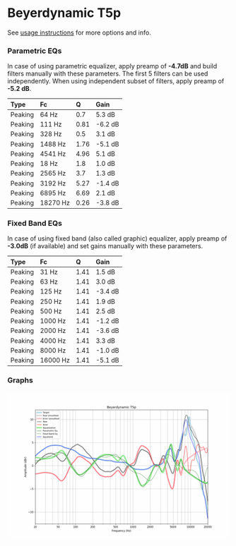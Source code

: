 # Beyerdynamic T5p
See [usage instructions](https://github.com/jaakkopasanen/AutoEq#usage) for more options and info.

### Parametric EQs
In case of using parametric equalizer, apply preamp of **-4.7dB** and build filters manually
with these parameters. The first 5 filters can be used independently.
When using independent subset of filters, apply preamp of **-5.2 dB**.

| Type    | Fc       |    Q | Gain    |
|:--------|:---------|:-----|:--------|
| Peaking | 64 Hz    | 0.7  | 5.3 dB  |
| Peaking | 111 Hz   | 0.81 | -6.2 dB |
| Peaking | 328 Hz   | 0.5  | 3.1 dB  |
| Peaking | 1488 Hz  | 1.76 | -5.1 dB |
| Peaking | 4541 Hz  | 4.96 | 5.1 dB  |
| Peaking | 18 Hz    | 1.8  | 1.0 dB  |
| Peaking | 2565 Hz  | 3.7  | 1.3 dB  |
| Peaking | 3192 Hz  | 5.27 | -1.4 dB |
| Peaking | 6895 Hz  | 6.69 | 2.1 dB  |
| Peaking | 18270 Hz | 0.26 | -3.8 dB |

### Fixed Band EQs
In case of using fixed band (also called graphic) equalizer, apply preamp of **-3.0dB**
(if available) and set gains manually with these parameters.

| Type    | Fc       |    Q | Gain    |
|:--------|:---------|:-----|:--------|
| Peaking | 31 Hz    | 1.41 | 1.5 dB  |
| Peaking | 63 Hz    | 1.41 | 3.0 dB  |
| Peaking | 125 Hz   | 1.41 | -3.4 dB |
| Peaking | 250 Hz   | 1.41 | 1.9 dB  |
| Peaking | 500 Hz   | 1.41 | 2.5 dB  |
| Peaking | 1000 Hz  | 1.41 | -1.2 dB |
| Peaking | 2000 Hz  | 1.41 | -3.6 dB |
| Peaking | 4000 Hz  | 1.41 | 3.3 dB  |
| Peaking | 8000 Hz  | 1.41 | -1.0 dB |
| Peaking | 16000 Hz | 1.41 | -5.1 dB |

### Graphs
![](./Beyerdynamic%20T5p.png)